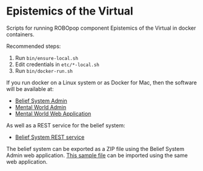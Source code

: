 Epistemics of the Virtual
=========================

Scripts for running ROBOpop component Epistemics of the Virtual in docker containers.

Recommended steps:

1. Run `bin/ensure-local.sh`
2. Edit credentials in `etc/*-local.sh`
3. Run `bin/docker-run.sh`

If you run docker on a Linux system or as Docker for Mac, then the software will be available at:

* [Belief System Admin](http://localhost:8888/beliefsystem-webadmin/)
* [Mental World Admin](http://localhost:8888/mentalwold-webadmin/)
* [Mental World Web Application](http://localhost:8888/mentalwold-webapp/)

As well as a REST service for the belief system:

* [Belief System REST service](http://localhost:8888/beliefsystem-rest/)

The belief system can be exported as a ZIP file using the Belief System Admin web application.
[This sample file](https://github.com/robopop/epistemics/raw/master/Installation/BeliefSystem.zip)
can be imported using the same web application.
